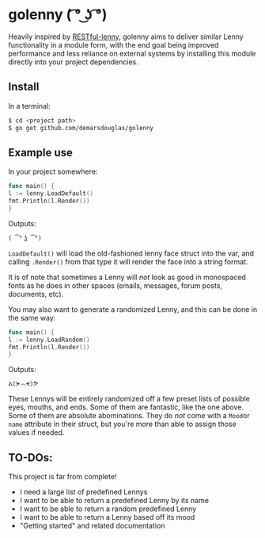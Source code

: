 # golenny ( ͡° ͜ʖ ͡°)

Heavily inspired by [RESTful-lenny](https://github.com/LennyToday/RESTful-lenny), golenny aims to deliver similar Lenny
functionality in a module form, with the end goal being improved performance and less reliance on external systems by
installing this module directly into your project dependencies.

## Install

In a terminal:

```sh
$ cd <project path>
$ go get github.com/demarsdouglas/golenny
```

## Example use

In your project somewhere:

```go
func main() {
l := lenny.LoadDefault()
fmt.Println(l.Render())
}
```

Outputs:

```
( ͡° ͜ʖ ͡°)
```

`LoadDefault()` will load the old-fashioned lenny face struct into the var, and calling `.Render()` from
that type it will render the face into a string format.

It is of note that sometimes a Lenny will _not_ look as good in monospaced fonts as he does in other spaces (emails,
messages, forum posts, documents, etc).

You may also want to generate a randomized Lenny, and this can be done in the same way:

```go
func main() {
l := lenny.LoadRandom()
fmt.Println(l.Render())
}
```

Outputs:

```
ᕕ(ᗒ෴ᗕ)ᕗ
```

These Lennys will be entirely randomized off a few preset lists of possible eyes, mouths, and ends. Some of them are
fantastic, like the one above. Some of them are absolute abominations. They do _not_ come with a `Mood`or `name`
attribute in their struct, but you're more than able to assign those values if needed.

## TO-DOs:

This project is far from complete!

- I need a large list of predefined Lennys
- I want to be able to return a predefined Lenny by its name
- I want to be able to return a random predefined Lenny
- I want to be able to return a Lenny based off its mood
- "Getting started" and related documentation
